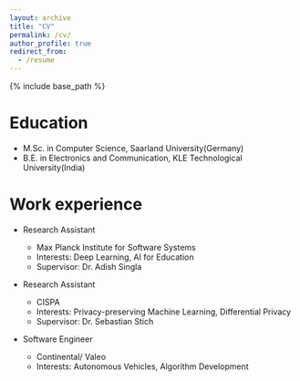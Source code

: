 ```yaml
---
layout: archive
title: "CV"
permalink: /cv/
author_profile: true
redirect_from:
  - /resume
---
```


{% include base_path %}

Education
======
* M.Sc. in Computer Science, Saarland University(Germany)
* B.E. in Electronics and Communication, KLE Technological University(India)

Work experience
======
* Research Assistant
  * Max Planck Institute for Software Systems
  * Interests: Deep Learning, AI for Education
  * Supervisor: Dr. Adish Singla

* Research Assistant
  * CISPA
  * Interests: Privacy-preserving Machine Learning, Differential Privacy
  * Supervisor: Dr. Sebastian Stich
    
* Software Engineer
  * Continental/ Valeo
  * Interests: Autonomous Vehicles, Algorithm Development
  

